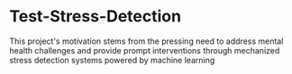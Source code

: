 # Test-Stress-Detection
This project's motivation stems from the pressing need to address mental health challenges and provide prompt interventions through mechanized stress detection systems powered by machine learning
